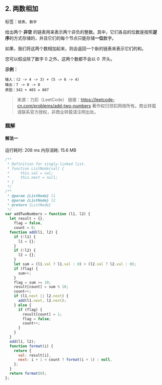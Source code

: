 ## 2. 两数相加

标签：`链表`、`数学`

给出两个 **非空** 的链表用来表示两个非负的整数。其中，它们各自的位数是按照**逆序**的方式存储的，并且它们的每个节点只能存储**一位**数字。

如果，我们将这两个数相加起来，则会返回一个新的链表来表示它们的和。

您可以假设除了数字 0 之外，这两个数都不会以 0  开头。

**示例：**

```
输入：(2 -> 4 -> 3) + (5 -> 6 -> 4)
输出：7 -> 0 -> 8
原因：342 + 465 = 807
```

> 来源：力扣（LeetCode）
> 链接：https://leetcode-cn.com/problems/add-two-numbers
> 著作权归领扣网络所有。商业转载请联系官方授权，非商业转载请注明出处。

### 题解

#### 解法一

运行耗时: 208 ms 内存消耗: 15.6 MB

```javascript
/**
 * Definition for singly-linked list.
 * function ListNode(val) {
 *     this.val = val;
 *     this.next = null;
 * }
 */
/**
 * @param {ListNode} l1
 * @param {ListNode} l2
 * @return {ListNode}
 */
var addTwoNumbers = function (l1, l2) {
  let result = {},
    flag = false,
    count = 0;
  function add(l1, l2) {
    if (!l1) {
      l1 = {};
    }
    if (!l2) {
      l2 = {};
    }
    let sum = (l1.val ? l1.val : 0) + (l2.val ? l2.val : 0);
    if (flag) {
      sum++;
    }
    flag = sum >= 10;
    result[count] = sum % 10;
    count++;
    if (l1.next || l2.next) {
      add(l1.next, l2.next);
    } else {
      if (flag) {
        result[count] = 1;
        flag = false;
        count++;
      }
    }
  }
  add(l1, l2);
  function format(i) {
    return {
      val: result[i],
      next: i + 1 < count ? format(i + 1) : null,
    };
  }
  return format(0);
};
```
